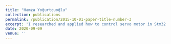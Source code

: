 ```yaml
---
title: "Hamza Yoğurtcuoğlu"
collection: publications
permalink: /publication/2015-10-01-paper-title-number-3
excerpt: 'I researched and applied how to control servo motor in Stm32. I performed the servo driving process with the PWM signal. I calculated the pwm signal required for our system. I wrote the communication protocol between the server application and stm32. I was also part of the PID algorithm development team and performed the integration of image processing and PID operations. Also worked on the website and deployment of the application..'
date: 2020-09-09
venue: ''
---
```



